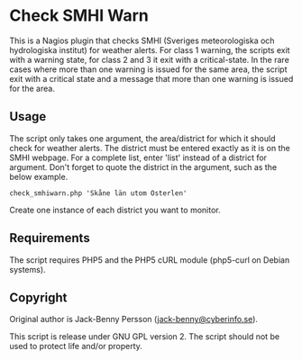 # Check SMHI Warn #
This is a Nagios plugin that checks SMHI 
(Sveriges meteorologiska och hydrologiska institut) for weather alerts. For 
class 1 warning, the scripts exit with a warning state, for class 2 and 3
it exit with a critical-state. In the rare cases where more than one warning
is issued for the same area, the script exit with a critical state and a message
that more than one warning is issued for the area.

## Usage ##
The script only takes one argument, the area/district for which it should check
for weather alerts. The district must be entered exactly as it is on the SMHI
webpage. For a complete list, enter 'list' instead of a district for argument.
Don't forget to quote the district in the argument, such as the below example.

    check_smhiwarn.php 'Skåne län utom Österlen'

Create one instance of each district you want to monitor.

## Requirements ##
The script requires PHP5 and the PHP5 cURL module (php5-curl on Debian systems).

## Copyright ##
Original author is Jack-Benny Persson (jack-benny@cyberinfo.se).

This script is release under GNU GPL version 2. The script should not be used to
protect life and/or property.
